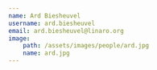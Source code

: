 ```yaml
---
name: Ard Biesheuvel
username: ard.biesheuvel
email: ard.biesheuvel@linaro.org
image:
    path: /assets/images/people/ard.jpg
    name: ard.jpg
---
```


